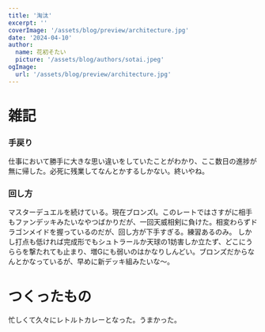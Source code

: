 ```yaml
---
title: '淘汰'
excerpt: ''
coverImage: '/assets/blog/preview/architecture.jpg'
date: '2024-04-10'
author:
  name: 花初そたい
  picture: '/assets/blog/authors/sotai.jpeg'
ogImage:
  url: '/assets/blog/preview/architecture.jpg'
---
```

# 雑記

### 手戻り
仕事において勝手に大きな思い違いをしていたことがわかり、ここ数日の進捗が無に帰した。必死に残業してなんとかするしかない。終いやね。

### 回し方
マスターデュエルを続けている。現在ブロンズⅠ。このレートではさすがに相手もファンデッキみたいなやつばかりだが、一回天威相剣に負けた。相変わらずドラゴンメイドを握っているのだが、回し方が下手すぎる。練習あるのみ。
しかし打点も低ければ完成形でもシュトラールか天球の1妨害しか立たず、どこにうららを撃たれても止まり、増Gにも弱いのはかなりしんどい。ブロンズだからなんとかなっているが、早めに新デッキ組みたいな～。

# つくったもの
忙しくて久々にレトルトカレーとなった。うまかった。